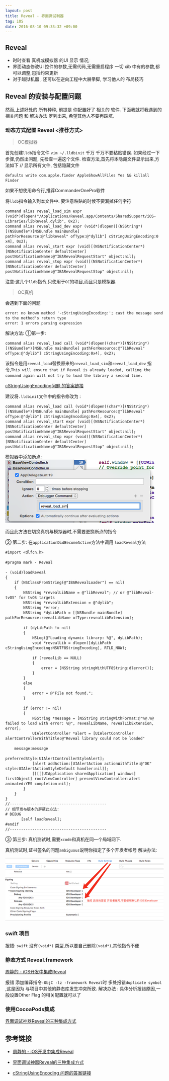 ```yaml
---
layout: post
title: Reveal - 界面调试利器
tag: iOS
date: 2016-08-10 09:33:32 +09:00
---
```


## Reveal

* 时时查看 真机或模拟器 的UI 显示 情况;
* 界面动态修改UI 控件的参数,无需代码,无需重启程序 一切 xib 中有的参数,都可以调整,包括约束更新
* 对于越狱机器 , 还可以在逆向工程中大展拳脚, 学习他人的 布局技巧

## Reveal 的安装与配置问题

然而,上述好处的 所有种种, 前提是 你配置好了 相关的 软件.
下面我就将我遇到的相关问题 和 解决办法 罗列出来, 希望其他人不要再踩坑.

### 动态方式配置 Reveal   <推荐方式>

> OC模拟器

首先创建`lldb`指令文件 
`vim ~/.lldbinit`
千万 千万不要粘贴错误. 如果经过一下步骤,仍然出问题, 先检查一遍这个文件. 
检查方法,首先将本隐藏文件显示出来,方法如下
// 显示所有文件, 包括隐藏文件

```
defaults write com.apple.finder AppleShowAllFiles Yes && killall Finder
```
如果不想使用命令行,推荐CommanderOnePro软件

将`lldb`指令输入到本文件中. 要注意粘贴的时候不要漏掉任何字符

```
command alias reveal_load_sim expr (void*)dlopen("/Applications/Reveal.app/Contents/SharedSupport/iOS-Libraries/libReveal.dylib", 0x2);
command alias reveal_load_dev expr (void*)dlopen([(NSString*)[(NSBundle*)[NSBundle mainBundle]               pathForResource:@"libReveal" ofType:@"dylib"] cStringUsingEncoding:0    x4], 0x2);
command alias reveal_start expr (void)[(NSNotificationCenter*)[NSNotificationCenter defaultCenter]           postNotificationName:@"IBARevealRequestStart" object:nil];
command alias reveal_stop expr (void)[(NSNotificationCenter*)[NSNotificationCenter defaultCenter]            postNotificationName:@"IBARevealRequestStop" object:nil];
```

注意:这几个`lldb`指令,只使用于`OC`的项目,而且只是模拟器.

> OC真机
 
会遇到下面的问题 

```
error: no known method '-cStringUsingEncoding:'; cast the message send to the method's return type
error: 1 errors parsing expression
```
解决方法:
①第一步: 

```
command alias reveal_load call (void*)dlopen((char*)[(NSString*)[(NSBundle*)[NSBundle mainBundle] pathForResource:@"libReveal" ofType:@"dylib"] cStringUsingEncoding:0x4], 0x2);
```

该指令是用`reveal_load`替换原来的`reveal_load_sim`和`reveal_load_dev`  指令,`This will ensure that if Reveal is already loaded, calling the command again will not try to load the library a second time.`

[cStringUsingEncoding问题 的答案链接 ](http://support.revealapp.com/discussions/questions/52969-integrating-reveal-no-longer-working)

建议将`.lldbinit`文件中的指令修改为 :

```
command alias reveal_load call (void*)dlopen((char*)[(NSString*)[(NSBundle*)[NSBundle mainBundle] pathForResource:@"libReveal" ofType:@"dylib"] cStringUsingEncoding:0x4], 0x2);
command alias reveal_start expr (void)[(NSNotificationCenter*)[NSNotificationCenter defaultCenter]           postNotificationName:@"IBARevealRequestStart" object:nil];
command alias reveal_stop expr (void)[(NSNotificationCenter*)[NSNotificationCenter defaultCenter]            postNotificationName:@"IBARevealRequestStop" object:nil];
```
模拟器中添加断点:
![reveal_load_sim](/assets/post/reveal_load_sim.png)

而且此方法在切换真机与模拟器时,不需要更换断点的指令

② 第二步:
在`applicationDidBecomeActive`方法中调用 `loadReveal`方法

``` 
#import <dlfcn.h>

#pragma mark - Reveal

- (void)loadReveal
{
    if (NSClassFromString(@"IBARevealLoader") == nil)
    {
        NSString *revealLibName = @"libReveal"; // or @"libReveal-tvOS" for tvOS targets
        NSString *revealLibExtension = @"dylib";
        NSString *error;
        NSString *dyLibPath = [[NSBundle mainBundle] pathForResource:revealLibName ofType:revealLibExtension];
        
        if (dyLibPath != nil)
        {
            NSLog(@"Loading dynamic library: %@", dyLibPath);
            void *revealLib = dlopen([dyLibPath cStringUsingEncoding:NSUTF8StringEncoding], RTLD_NOW);
            
            if (revealLib == NULL)
            {
                error = [NSString stringWithUTF8String:dlerror()];
            }
        }
        else
        {
            error = @"File not found.";
        }
        
        if (error != nil)
        {
            NSString *message = [NSString stringWithFormat:@"%@.%@ failed to load with error: %@", revealLibName, revealLibExtension, error];
            UIAlertController *alert = [UIAlertController alertControllerWithTitle:@"Reveal library could not be loaded"
                                                                           message:message
                                                                    preferredStyle:UIAlertControllerStyleAlert];
            [alert addAction:[UIAlertAction actionWithTitle:@"OK" style:UIAlertActionStyleDefault handler:nil]];
            [[[[[UIApplication sharedApplication] windows] firstObject] rootViewController] presentViewController:alert animated:YES completion:nil];
        }
    }
}
//-------------------------------------------
// 细节发布版本的屏蔽此方法: 
# DEBUG
       [self loadReveal];
#endif
//-------------------------------------------
```


③ 第三步: 
真机测试时,需要`xcode`和真机在同一个局域网下.

真机测试时,证书签名的问题`ambiguous`说明你指定了多个开发者帐号
解决办法: 

![build-setting.png](/assets/post/build-setting.png)

###  swift 项目
报错: `swift` 没有`(void*)` 类型,所以要自己删除`(void*)`,其他指令不便

###  静态方式 Reveal.framework

[周静的 - iOS开发中集成Reveal](http://blog.devzeng.com/blog/ios-reveal-integrating.html) 

报错
添加编译指令`-ObjC -lz -framework Reveal`时
多处报错`duplicate symbol` ,这是因为 与项目中其他的静态库发生冲突所致.
解决办法 : 具体分析报错原因,一般设置Other Flag 的相关配置就可以了

### 使用CocoaPods集成

[界面调试神器Reveal的三种集成方式](http://www.sxt.cn/info-8708-u-13398.html)


## 参考链接

* [周静的 - iOS开发中集成Reveal](http://blog.devzeng.com/blog/ios-reveal-integrating.html)

* [界面调试神器Reveal的三种集成方式](http://www.sxt.cn/info-8708-u-13398.html)

* [cStringUsingEncoding 问题的答案链接 ](http://support.revealapp.com/discussions/questions/52969-integrating-reveal-no-longer-working)

